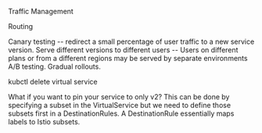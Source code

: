 Traffic Management

Routing

Canary testing -- redirect a small percentage of user traffic to a new service version.
Serve different versions to different users -- Users on different plans or from a different regions may be served by separate environments
A/B testing.
Gradual rollouts.


kubctl delete virtual service

What if you want to pin your service to only v2? This can be done by specifying a subset in the VirtualService but we need to define those subsets first in a DestinationRules. A DestinationRule essentially maps labels to Istio subsets.

